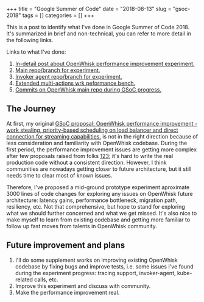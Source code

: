 +++
title = "Google Summer of Code"
date = "2018-08-13"
slug = "gsoc-2018" 
tags = []
categories = []
+++

This is a post to identify what I've done in Google Summer of Code 2018. It's summarized in brief and non-technical, you can refer to more detail in the following links.

Links to what I've done:

1. [In-detail post about OpenWhisk performance improvement experiment.](https://tz70s.github.io/posts/openwhisk-performance-improvement/)
2. [Main repo/branch for experiment.](https://github.com/tz70s/incubator-openwhisk/tree/whisk-future-rebase)
3. [Invoker agent repo/branch for experiment.](https://github.com/tz70s/incubator-openwhisk-deploy-kube/tree/refactor-invoker-agent)
4. [Extended multi-actions wrk peformance bench.](https://github.com/tz70s/whisk-wrk-bench)
5. [Commits on OpenWhisk main repo during GSoC progress.](https://github.com/apache/incubator-openwhisk/commits/master?author=tz70s)

## The Journey

At first, my original [GSoC proposal: OpenWhisk performance improvement - work stealing, priority-based scheduling on load balancer and direct connection for streaming capabilities.](https://summerofcode.withgoogle.com/projects/#5174720182353920) is not in the right direction because of less consideration and familiarity with OpenWhisk codebase. During the first period, the performance improvement issues are getting more complex after few proposals raised from folks [1](https://cwiki.apache.org/confluence/display/OPENWHISK/OpenWhisk+future+architecture?src=contextnavpagetreemode)[2](https://cwiki.apache.org/confluence/display/OPENWHISK/Autonomous+Container+Scheduling)[3](https://cwiki.apache.org/confluence/display/OPENWHISK/Clustered+Singleton+Invoker+for+HA+on+Mesos); it's hard to write the real production code without a consistent direction. However, I think communities are nowadays getting closer to future architecture, but it still needs time to clear most of known issues. 

Therefore, I've proposed a mid-ground prototype experiment aproximate 3000 lines of code changes for exploring any issues on OpenWhisk future architecture: latency gains, performance bottleneck, migration path, resiliency, etc. Not that comprehensive, but hope to stand for exploring what we should further concerned and what we get missed. It's also nice to make myself to learn from existing codebase and getting more familiar to follow up fast moves from talents in OpenWhisk community.

## Future improvement and plans
1. I'll do some supplement works on improving existing OpenWhisk codebase by fixing bugs and improve tests, i.e. some issues I've found during the experiment progress: tracing support, invoker-agent, kube-related calls, etc.
2. Improve this experiment and discuss with community.
3. Make the performance improvement real.

